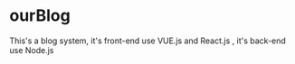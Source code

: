 # ourBlog
This's a blog system, it's front-end use VUE.js  and React.js , it's back-end use Node.js
